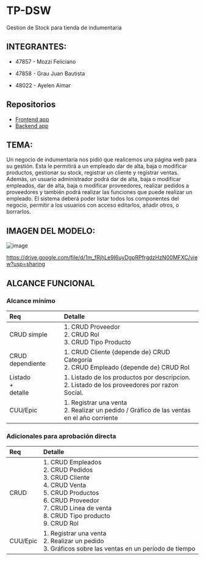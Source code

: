 # TP-DSW
Gestion de Stock para tienda de indumentaria


## INTEGRANTES: 

* 47857 - Mozzi Feliciano

* 47858 - Grau Juan Bautista

* 48022 - Ayelen Aimar

## Repositorios
* [Frontend app](https://github.com/Mozzi02/Frontend)
* [Backend app](https://github.com/Mozzi02/Backend)

## TEMA: 

  Un negocio de indumentaria nos pidió que realicemos una página web para su gestión. Esta le permitirá a un empleado dar de alta, baja o modificar productos, gestionar su stock, registrar un cliente y registrar ventas.
  Además, un usuario administrador podrá dar de alta, baja o modificar empleados, dar de alta, baja o modificar proveedores, realizar pedidos a proveedores y también podrá realizar las funciones que puede realizar un empleado.
  El sistema deberá poder listar todos los componentes del negocio, permitir a los usuarios con acceso editarlos, añadir otros, o borrarlos.


## IMAGEN DEL MODELO:

![image](https://github.com/Mozzi02/TrabajoPractico-DSW-Grau-Mozzi-Aimar/assets/128518865/8d062f17-546a-40cc-b0c5-6ca3bd05aeb9)


https://drive.google.com/file/d/1m_fRjhLe9l6uyDgpRPfrgdzHzN00MFXC/view?usp=sharing 

## ALCANCE FUNCIONAL

### Alcance mínimo
|Req|Detalle|
|:-|:-|
|CRUD simple|1. CRUD Proveedor<br>2. CRUD Rol<br>3. CRUD Tipo Producto |
|CRUD dependiente|1. CRUD Cliente {depende de} CRUD Categoría<br>2. CRUD Empleado {depende de} CRUD Rol|
|Listado<br>+<br>detalle| 1. Listado de los productos por descripcion.<br> 2. Listado de los proveedores por razon Social. <br>|
|CUU/Epic|1. Registrar una venta<br>2. Realizar un pedido / Gráfico de las ventas en el año corriente|

### Adicionales para aprobación directa

|Req|Detalle|
|:-|:-|
|CRUD |1. CRUD Empleados<br>2. CRUD Pedidos<br>3. CRUD Cliente<br>4. CRUD Venta<br>5. CRUD Productos<br>6. CRUD Proveedor<br>7. CRUD Linea de venta<br>8. CRUD Tipo producto<br>9. CRUD Rol|
|CUU/Epic|1. Registrar una venta<br>2. Realizar un pedido<br>3. Gráficos sobre las ventas en un período de tiempo|

